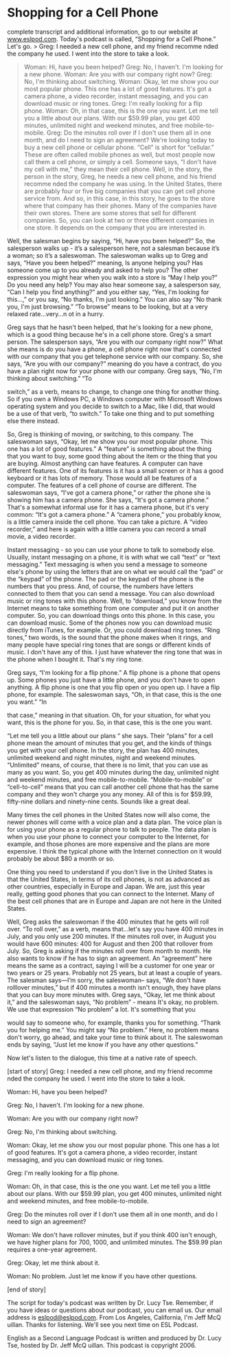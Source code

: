 # Shopping for a Cell Phone

complete transcript and additional information, go to our website at www.eslpod.com. Today's podcast is called, “Shopping for a Cell Phone.” Let's go. > Greg:  I needed a new cell phone, and my friend recomme nded the company he used. I went into the store to take a look. 
> Woman:  Hi, have you been helped? 
> Greg:  No, I haven't. I'm looking for a new phone. 
> Woman:  Are you with our company right now? 
> Greg:  No, I'm thinking about switching. 
> Woman:  Okay, let me show you our most popular phone. This one has a lot of good features. It's got a camera phone, a video recorder, instant messaging, and you can download music or ring tones. 
> Greg:  I'm really looking for a flip phone. 
> Woman:  Oh, in that case, this is the one you want. Let me tell you a little about our plans. With our $59.99 plan, you get 400 minutes, unlimited night and weekend minutes, and free mobile-to-mobile. 
> Greg:  Do the minutes roll over if I don't use them all in one month, and do I need to sign an agreement? 
> We're looking today to buy a new cell phone or cellular phone. “Cell” is short for “cellular.” These are often called mobile phones as well, but most people now call them a cell phone, or simply a cell. Someone says, “I don't have my cell with me,” they mean their cell phone. Well, in the story, the person in the story, Greg, he needs a new cell phone, and his friend recomme nded the company he was using. In the United States, there are probably four or five big companies that you can get cell phone service from. And so, in this case, in this story, he goes to the store where that company has their phones. Many of the companies have their own stores. There are some stores that sell for different companies. So, you can look at two or three different companies in one store. It depends on the company that you are interested in. 

 Well, the salesman begins by saying, “Hi, have you been helped?” So, the salesperson walks up - it’s a salesperson here, not a salesman because it’s a woman; so it’s a saleswoman.  The saleswoman walks up to Greg and says, “Have you been helped?” meaning, Is anyone helping you? Has someone come up to you already and asked to help you? The other expression you might hear when you walk into a store is “May I help you?” Do you need any help? You may also hear someone say, a salesperson say, “Can I help you find anything?” and you either say, “Yes, I'm looking for this…,” or you say, “No thanks, I'm just looking.” You can also say “No thank you, I'm just browsing.” “To browse” means to be looking, but at a very relaxed rate…very…n ot in a hurry.  

Greg says that he hasn't been helped, that he's looking for a new phone, which is a good thing because he's in a cell phone store. Greg's a smart person. The salesperson says, “Are you with our company right now?” What she means is do you have a phone, a cell phone right now that's connected with our company that you get telephone service with our company. So, she says, “Are you with our company?” meaning do you have a contract, do you have a plan right now for your phone with our company. Greg says, “No, I'm thinking about switching.” “To  

 switch,” as a verb, means to change, to change one thing for another thing. So if you own a Windows PC, a Windows computer with Microsoft Windows operating system and you decide to switch to a Mac, like I did, that would be a use of that verb, “to switch.” To take one thing and to put something else there instead. 

So, Greg is thinking of moving, or switching, to this company. The saleswoman says, “Okay, let me show you our most popular phone. This one has a lot of good features.” A “feature” is something about the thing that you want to buy, some good thing about the item or the thing that you are buying. Almost anything can have features. A computer can have different features. One of its features is it has a small screen or it has a good keyboard or it has lots of memory. Those would all be features of a computer. The features of a cell phone of course are different. The saleswoman says, “I've got a camera phone,” or rather the phone she is showing him has a camera phone. She says, “It's got a camera phone.” That's a somewhat informal use for it has a camera phone, but it's very common: “It's got a camera phone.” A “camera phone,” you probably know, is a little camera inside the cell phone. You can take a picture. A “video recorder,” and here is again with a little camera you can record a small movie, a video recorder.  

Instant messaging - so you can use your phone to talk to somebody else. Usually, instant messaging on a phone, it is with what we call “text” or “text messaging.” Text messaging is when you send a message to someone else's phone by using the letters that are on what we would call the “pad” or the “keypad” of the phone. The pad or the keypad of the phone is the numbers that you press. And, of course, the numbers have letters connected to them that you can send a message. You can also download music or ring tones with this phone. Well, to “download,” you know from the Internet means to take something from one computer and put it on another computer. So, you can download things onto this phone. In this case, you can download music. Some of the phones now you can download music directly from iTunes, for example. Or, you could download ring tones. “Ring tones,” two words, is the sound that the phone makes when it rings, and many people have special ring tones that are songs or different kinds of music. I don't have any of this. I just have whatever the ring tone that was in the phone when I bought it. That's my ring tone. 

Greg says, “I'm looking for a flip phone.” A flip phone is a phone that opens up. Some phones you just have a little phone, and you don't have to open anything. A flip phone is one that you flip open or you open up. I have a flip phone, for example. The saleswoman says, “Oh, in that case, this is the one you want.” “In  

 that case,” meaning in that situation. Oh, for your situation, for what you want, this is the phone for you. So, in that case, this is the one you want. 

“Let me tell you a little about our plans “ she says. Their “plans” for a cell phone mean the amount of minutes that you get, and the kinds of things you get with your cell phone. In the story, the plan has 400 minutes, unlimited weekend and night minutes, night and weekend minutes. “Unlimited” means, of course, that there is no limit, that you can use as many as you want. So, you get 400 minutes during the day, unlimited night and weekend minutes, and free mobile-to-mobile. “Mobile-to-mobile” or “cell-to-cell” means that you can call another cell phone that has the same company and they won't charge you any money. All of this is for $59.99, fifty-nine dollars and ninety-nine cents. Sounds like a great deal.  

Many times the cell phones in the United States now will also come, the newer phones will come with a voice plan and a data plan. The voice plan is for using your phone as a regular phone to talk to people. The data plan is when you use your phone to connect your computer to the Internet, for example, and those phones are more expensive and the plans are more expensive. I think the typical phone with the Internet connection on it would probably be about $80 a month or so. 

One thing you need to understand if you don't live in the United States is that the United States, in terms of its cell phones, is not as advanced as other countries, especially in Europe and Japan. We are, just this year really, getting good phones that you can connect to the Internet. Many of the best cell phones that are in Europe and Japan are not here in the United States. 

Well, Greg asks the saleswoman if the 400 minutes that he gets will roll over. “To roll over,” as a verb, means that…let's say you have 400 minutes in July, and you only use 200 minutes. If the minutes roll over, in August you would have 600 minutes: 400 for August and then 200 that rollover from July. So, Greg is asking if the minutes roll over from month to month. He also wants to know if he has to sign an agreement. An “agreement” here means the same as a contract, saying I will be a customer for one year or two years or 25 years. Probably not 25 years, but at least a couple of years. The salesman says—I’m sorry, the saleswoman– says, “We don't have rolllover minutes,” but if 400 minutes a month isn't enough, they have plans that you can buy more minutes with. Greg says, “Okay, let me think about it,” and the saleswoman says, “No problem” - means It's okay, no problem. We use that expression “No problem” a lot. It's something that you  

 would say to someone who, for example, thanks you for something. “Thank you for helping me.” You might say “No problem.” Here, no problem means don't worry, go ahead, and take your time to think about it. The saleswoman ends by saying, “Just let me know if you have any other questions.” 

Now let's listen to the dialogue, this time at a native rate of speech. 

[start of story] Greg:  I needed a new cell phone, and my friend recomme nded the company he used. I went into the store to take a look. 

Woman:  Hi, have you been helped? 

Greg:  No, I haven't. I'm looking for a new phone. 

Woman:  Are you with our company right now? 

Greg:  No, I'm thinking about switching. 

Woman:  Okay, let me show you our most popular phone. This one has a lot of good features. It's got a camera phone, a video recorder, instant messaging, and you can download music or ring tones. 

Greg:  I'm really looking for a flip phone. 

Woman:  Oh, in that case, this is the one you want. Let me tell you a little about our plans. With our $59.99 plan, you get 400 minutes, unlimited night and weekend minutes, and free mobile-to-mobile. 

Greg:  Do the minutes roll over if I don't use them all in one month, and do I need to sign an agreement? 

Woman:  We don't have rollover minutes, but if you think 400 isn't enough, we have higher plans for 700, 1000, and unlimited minutes. The $59.99 plan requires a one-year agreement. 

Greg:  Okay, let me think about it. 

Woman:  No problem. Just let me know if you have other questions.  

 [end of story] 

The script for today's podcast was written by Dr. Lucy Tse. Remember, if you have ideas or questions about our podcast, you can email us. Our email address is eslpod@eslpod.com. From Los Angeles, California, I'm Jeff McQ uillan. Thanks for listening.  We'll see you next time on ESL Podcast. 

English as a Second Language Podcast is written and produced by Dr. Lucy Tse, hosted by Dr. Jeff McQ uillan. This podcast is copyright 2006.

